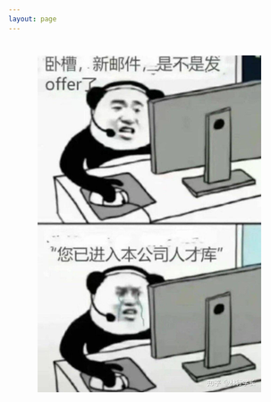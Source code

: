 ```yaml
---
layout: page
---
```


<script setup>

</script>

<style>
.support_page {
    display: flex;
    justify-content: center;
    align-items: center;
    margin-top: 40px;
}
.passed-img {
  width: 400px;
  height:auto;
}
</style>

<VPTeamPage class="support_page">
 <img class="passed-img" src="https://raw.githubusercontent.com/ChinaCarlos/carlos-blog/main/docs/interview/images/pass.png"></img>
</VPTeamPage>
